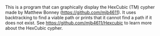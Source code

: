 This is a program that can graphically display the HexCubic (TM) cypher made by Matthew Bonney (https://github.com/mjb4611). It uses backtracking to find a viable path or prints that it cannot find a path if it does not exist. See https://github.com/mjb4611/Hexcubic to learn more about the HexCubic cypher.
